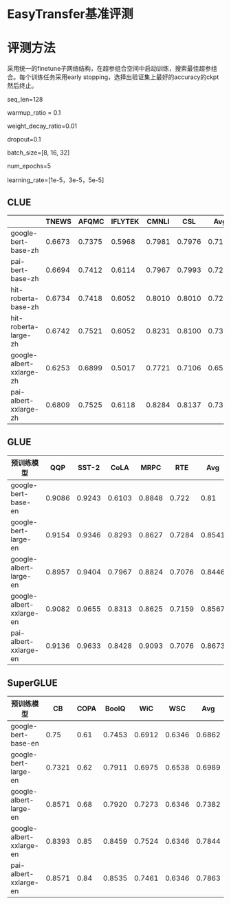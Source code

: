 # EasyTransfer基准评测

# 评测方法
采用统一的finetune子网络结构，在超参组合空间中启动训练，搜索最佳超参组合。每个训练任务采用early stopping，选择出验证集上最好的accuracy的ckpt然后终止。


seq_len=128

warmup_ratio = 0.1

weight_decay_ratio=0.01

dropout=0.1

batch_size=[8, 16, 32]

num_epochs=5

learning_rate=[1e-5，3e-5，5e-5]


## CLUE
|  | TNEWS | AFQMC | IFLYTEK | CMNLI | CSL | **Avg** |
| --- | --- | --- | --- | --- | --- | --- |
| google-bert-base-zh | 0.6673 | 0.7375 | 0.5968 | 0.7981 | 0.7976 | 0.7194 |
| pai-bert-base-zh | 0.6694 | 0.7412 | 0.6114 | 0.7967 | 0.7993 | 0.7236 |
| hit-roberta-base-zh | 0.6734 | 0.7418 | 0.6052 | 0.8010 | 0.8010 | 0.7245 |
| hit-roberta-large-zh | 0.6742 | 0.7521 | 0.6052 | 0.8231 | 0.8100 | 0.7329 |
| google-albert-xxlarge-zh | 0.6253 | 0.6899 | 0.5017 | 0.7721 | 0.7106 | 0.6599 |
| pai-albert-xxlarge-zh | 0.6809 | 0.7525 | 0.6118 | 0.8284 | 0.8137 | 0.7375 |

## GLUE
| 预训练模型 | QQP | SST-2 | CoLA | MRPC | RTE | Avg |
| --- | --- | --- | --- | --- | --- | --- |
| google-bert-base-en | 0.9086 | 0.9243 | 0.6103 | 0.8848 | 0.722 | 0.81 |
| google-bert-large-en | 0.9154 | 0.9346 | 0.8293 | 0.8627 | 0.7284 | 0.8541 |
| google-albert-large-en | 0.8957 | 0.9404 | 0.7967 | 0.8824 | 0.7076 | 0.8446 |
| google-albert-xxlarge-en | 0.9082 | 0.9655 | 0.8313 | 0.8625 | 0.7159 | 0.8567 |
| pai-albert-xxlarge-en | 0.9136 | 0.9633 | 0.8428 | 0.9093 | 0.7076 | 0.8673 |

## SuperGLUE
| 预训练模型 | CB | COPA | BoolQ | WiC | WSC | Avg |
| --- | --- | --- | --- | --- | --- | --- |
| google-bert-base-en | 0.75 | 0.61 | 0.7453 | 0.6912 | 0.6346 | 0.6862 |
| google-bert-large-en | 0.7321 | 0.62 | 0.7911 | 0.6975 | 0.6538 | 0.6989 |
| google-albert-large-en | 0.8571 | 0.68 | 0.7920 | 0.7273 | 0.6346 | 0.7382 |
| google-albert-xxlarge-en | 0.8393 | 0.85 | 0.8459 | 0.7524 | 0.6346 | 0.7844 |
| pai-albert-xxlarge-en | 0.8571 | 0.84 | 0.8535 | 0.7461 | 0.6346 | 0.7863 |

